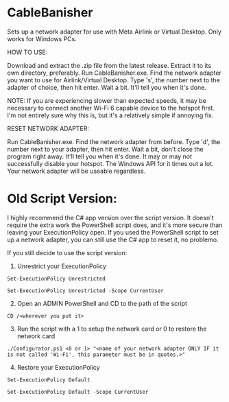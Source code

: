# CableBanisher
Sets up a network adapter for use with Meta Airlink or Virtual Desktop.
Only works for Windows PCs.

HOW TO USE:

Download and extract the .zip file from the latest release. 
Extract it to its own directory, preferably.
Run CableBanisher.exe.
Find the network adapter you want to use for Airlink/Virtual Desktop.
Type 's', the number next to the adapter of choice, then hit enter.
Wait a bit. It'll tell you when it's done.

NOTE: If you are experiencing slower than expected speeds, it may be necessary to connect another Wi-Fi 6 capable device to the hotspot first. I'm not entirely sure why this is, but it's a relatively simple if annoying fix.

RESET NETWORK ADAPTER:

Run CableBanisher.exe.
Find the network adapter from before.
Type 'd', the number next to your adapter, then hit enter.
Wait a bit, don't close the program right away. It'll tell you when it's done.
It may or may not successfully disable your hotspot. The Windows API for it times out a lot. Your network adapter will be useable regardless.

# Old Script Version:

I highly recommend the C# app version over the script version. It doesn't require the extra work the PowerShell script does, and it's more secure than leaving your ExecutionPolicy open. If you used the PowerShell script to set up a network adapter, you can still use the C# app to reset it, no problemo.

If you still decide to use the script version:

1) Unrestrict your ExecutionPolicy

```Set-ExecutionPolicy Unrestricted```

```Set-ExecutionPolicy Unrestricted -Scope CurrentUser```

2) Open an ADMIN PowerShell and CD to the path of the script

```CD /<wherever you put it>```

3) Run the script with a 1 to setup the network card or 0 to restore the network card

```./Configurator.ps1 <0 or 1> "<name of your network adapter ONLY IF it is not called 'Wi-Fi', this parameter must be in quotes.>"```

4) Restore your ExecutionPolicy

```Set-ExecutionPolicy Default```

```Set-ExecutionPolicy Default -Scope CurrentUser```
